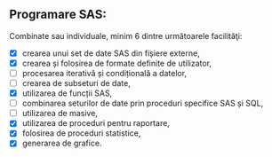 ## Programare SAS:

Combinate sau individuale, minim 6 dintre următoarele facilităţi:

- [x] crearea unui set de date SAS din fișiere externe,
- [x] crearea și folosirea de formate definite de utilizator,
- [ ] procesarea iterativă și condițională a datelor,
- [ ] crearea de subseturi de date,
- [x] utilizarea de funcții SAS,
- [ ] combinarea seturilor de date prin proceduri specifice SAS și SQL,
- [ ] utilizarea de masive,
- [x] utilizarea de proceduri pentru raportare,
- [x] folosirea de proceduri statistice,
- [x] generarea de grafice.
